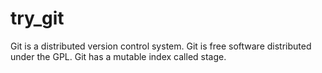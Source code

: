 # try_git
Git is a distributed version control system.
Git is free software distributed under the GPL.
Git has a mutable index called stage.